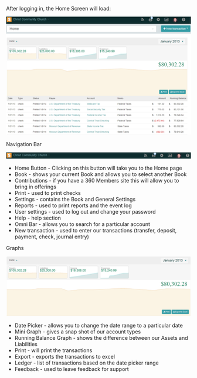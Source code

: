 After logging in, the Home Screen will load:

![Alt Text](images/homepage.JPG "")

Navigation Bar

![Alt Text](images/navigationbar.JPG "")

  * Home Button - Clicking on this button will take you to the Home page
  * Book - shows your current Book and allows you to select another Book
  * Contributions - if you have a 360 Members site this will allow you to bring in offerings
  * Print - used to print checks
  * Settings - contains the Book and General Settings
  * Reports - used to print reports and the event log
  * User settings - used to log out and change your password
  * Help - help section
  * Omni Bar - allows you to search for a particular account
  * New transaction - used to enter our transactions (transfer, deposit, payment, check, journal entry)

Graphs

![Alt Text](images/graphs.JPG "")

  * Date Picker - allows you to change the date range to a particular date
  * Mini Graph - gives a snap shot of our account types
  * Running Balance Graph - shows the difference between our Assets and Liabilities
  * Print - will print the transactions
  * Export - exports the transactions to excel
  * Ledger - list of transactions based on the date picker range
  * Feedback - used to leave feedback for support